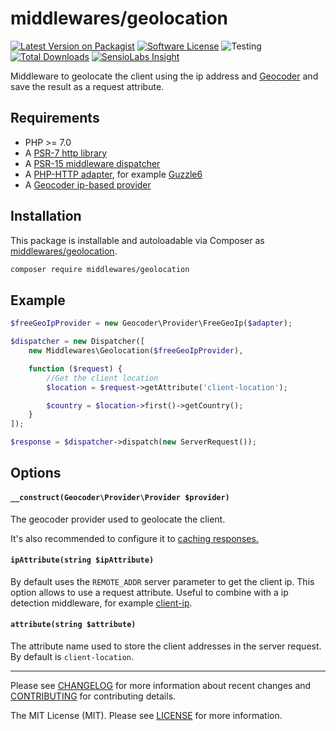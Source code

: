 # middlewares/geolocation

[![Latest Version on Packagist][ico-version]][link-packagist]
[![Software License][ico-license]](LICENSE)
![Testing][ico-ga]
[![Total Downloads][ico-downloads]][link-downloads]
[![SensioLabs Insight][ico-sensiolabs]][link-sensiolabs]

Middleware to geolocate the client using the ip address and [Geocoder](https://github.com/geocoder-php/Geocoder) and save the result as a request attribute.

## Requirements

* PHP >= 7.0
* A [PSR-7 http library](https://github.com/middlewares/awesome-psr15-middlewares#psr-7-implementations)
* A [PSR-15 middleware dispatcher](https://github.com/middlewares/awesome-psr15-middlewares#dispatcher)
* A [PHP-HTTP adapter](http://docs.php-http.org/en/latest/clients.html), for example [Guzzle6](https://github.com/php-http/guzzle6-adapter)
* A [Geocoder ip-based provider](https://github.com/geocoder-php/Geocoder#ip)

## Installation

This package is installable and autoloadable via Composer as [middlewares/geolocation](https://packagist.org/packages/middlewares/geolocation).

```sh
composer require middlewares/geolocation
```

## Example

```php
$freeGeoIpProvider = new Geocoder\Provider\FreeGeoIp($adapter);

$dispatcher = new Dispatcher([
    new Middlewares\Geolocation($freeGeoIpProvider),

    function ($request) {
        //Get the client location
        $location = $request->getAttribute('client-location');

        $country = $location->first()->getCountry();
    }
]);

$response = $dispatcher->dispatch(new ServerRequest());
```

## Options

#### `__construct(Geocoder\Provider\Provider $provider)`

The geocoder provider used to geolocate the client.

It's also recommended to configure it to [caching responses.](https://github.com/geocoder-php/Geocoder/blob/master/docs/cookbook/cache.md)

#### `ipAttribute(string $ipAttribute)`

By default uses the `REMOTE_ADDR` server parameter to get the client ip. This option allows to use a request attribute. Useful to combine with a ip detection middleware, for example [client-ip](https://github.com/middlewares/client-ip).

#### `attribute(string $attribute)`

The attribute name used to store the client addresses in the server request. By default is `client-location`.

---

Please see [CHANGELOG](CHANGELOG.md) for more information about recent changes and [CONTRIBUTING](CONTRIBUTING.md) for contributing details.

The MIT License (MIT). Please see [LICENSE](LICENSE) for more information.

[ico-version]: https://img.shields.io/packagist/v/middlewares/geolocation.svg?style=flat-square
[ico-license]: https://img.shields.io/badge/license-MIT-brightgreen.svg?style=flat-square
[ico-ga]: https://github.com/middlewares/geolocation/workflows/testing/badge.svg
[ico-downloads]: https://img.shields.io/packagist/dt/middlewares/geolocation.svg?style=flat-square
[ico-sensiolabs]: https://img.shields.io/sensiolabs/i/b6c8bd3a-b3da-45ec-b2ac-9d27ae390b1b.svg?style=flat-square

[link-packagist]: https://packagist.org/packages/middlewares/geolocation
[link-scrutinizer]: https://scrutinizer-ci.com/g/middlewares/geolocation
[link-downloads]: https://packagist.org/packages/middlewares/geolocation
[link-sensiolabs]: https://insight.sensiolabs.com/projects/b6c8bd3a-b3da-45ec-b2ac-9d27ae390b1b
